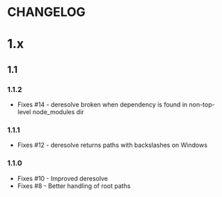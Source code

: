 CHANGELOG
=========

# 1.x

## 1.1

### 1.1.2

- Fixes #14 - deresolve broken when dependency is found in non-top-level node_modules dir

### 1.1.1

- Fixes #12 - deresolve returns paths with backslashes on Windows

### 1.1.0

- Fixes #10 - Improved deresolve
- Fixes #8 - Better handling of root paths